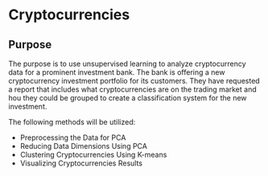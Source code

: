 # Cryptocurrencies
 
## Purpose
The purpose is to use unsupervised learning to analyze cryptocurrency data for a prominent investment bank. The bank is offering a new cryptocurrency investment portfolio for its customers. They have requested a report that includes what cryptocurrencies are on the trading market and hou they could be grouped to create a classification system for the new investment.  

The following methods will be utilized:
- Preprocessing the Data for PCA
- Reducing Data Dimensions Using PCA
- Clustering Cryptocurrencies Using K-means
- Visualizing Cryptocurrencies Results
